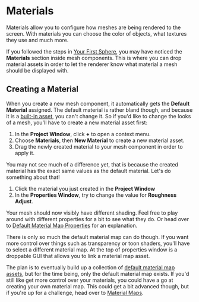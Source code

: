 # Materials

Materials allow you to configure how meshes are being rendered to the screen.
With materials you can choose the color of objects, what textures they use and
much more.

If you followed the steps in
[Your First Sphere](../getting-started/your-first-sphere.md), you may have
noticed the **Materials** section inside mesh components. This is where you can
drop material assets in order to let the renderer know what material a mesh
should be displayed with.

## Creating a Material

When you create a new mesh component, it automatically gets the **Default
Material** assigned. The default material is rather bland though, and because it
is a [built-in asset](../assets/built-in-assets.md), you can't change it. So if
you'd like to change the looks of a mesh, you'll have to create a new material
asset first:

1. In the **Project Window**, click **+** to open a context menu.
2. Choose **Materials**, then **New Material** to create a new material asset.
3. Drag the newly created material to your mesh component in order to apply it.

You may not see much of a difference yet, that is because the created material
has the exact same values as the default material. Let's do something about
that!

1. Click the material you just created in the **Project Window**
2. In the **Properties Window**, try to change the value for **Roughness
   Adjust**.

Your mesh should now visibly have different shading. Feel free to play around
with different properties for a bit to see what they do. Or head over to
[Default Material Map Properties](./default-material-map-properties.md) for an
explanation.

There is only so much the default material map can do though. If you want more
control over things such as transparency or toon shaders, you'll have to select
a different material map. At the top of properties window is a droppable GUI
that allows you to link a material map asset.

The plan is to eventually build up a collection of
[default material map assets](../assets/built-in-assets.md), but for the time
being, only the default material map exists. If you'd still like get more
control over your materials, you could have a go at creating your own material
map. This could get a bit advanced though, but if you're up for a challenge,
head over to [Material Maps](./material-maps.md).

